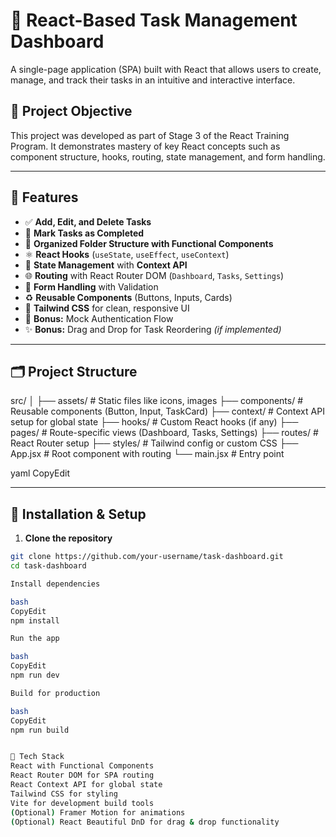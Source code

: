 # 📝 React-Based Task Management Dashboard

A single-page application (SPA) built with React that allows users to create, manage, and track their tasks in an intuitive and interactive interface.

## 🚀 Project Objective

This project was developed as part of Stage 3 of the React Training Program. It demonstrates mastery of key React concepts such as component structure, hooks, routing, state management, and form handling.

---

## 📌 Features

- ✅ **Add, Edit, and Delete Tasks**
- 🔄 **Mark Tasks as Completed**
- 📂 **Organized Folder Structure with Functional Components**
- ⚛️ **React Hooks** (`useState`, `useEffect`, `useContext`)
- 🧠 **State Management** with **Context API**
- 🌐 **Routing** with React Router DOM (`Dashboard`, `Tasks`, `Settings`)
- 🧾 **Form Handling** with Validation
- ♻️ **Reusable Components** (Buttons, Inputs, Cards)
- 🎨 **Tailwind CSS** for clean, responsive UI
- 🔐 **Bonus:** Mock Authentication Flow
- ✨ **Bonus:** Drag and Drop for Task Reordering *(if implemented)*

---

## 🗂️ Project Structure

src/
│
├── assets/ # Static files like icons, images
├── components/ # Reusable components (Button, Input, TaskCard)
├── context/ # Context API setup for global state
├── hooks/ # Custom React hooks (if any)
├── pages/ # Route-specific views (Dashboard, Tasks, Settings)
├── routes/ # React Router setup
├── styles/ # Tailwind config or custom CSS
├── App.jsx # Root component with routing
└── main.jsx # Entry point

yaml
CopyEdit

---

## 🔧 Installation & Setup

1. **Clone the repository**
```bash
git clone https://github.com/your-username/task-dashboard.git
cd task-dashboard

Install dependencies

bash
CopyEdit
npm install

Run the app

bash
CopyEdit
npm run dev

Build for production

bash
CopyEdit
npm run build


🧪 Tech Stack
React with Functional Components
React Router DOM for SPA routing
React Context API for global state
Tailwind CSS for styling
Vite for development build tools
(Optional) Framer Motion for animations
(Optional) React Beautiful DnD for drag & drop functionality

